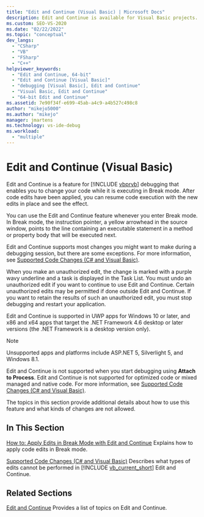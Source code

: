 ```yaml
---
title: "Edit and Continue (Visual Basic) | Microsoft Docs"
description: Edit and Continue is available for Visual Basic projects. Learn what edits are supported, and how to can control whether, and when, your edits are applied.
ms.custom: SEO-VS-2020
ms.date: "02/22/2022"
ms.topic: "conceptual"
dev_langs:
  - "CSharp"
  - "VB"
  - "FSharp"
  - "C++"
helpviewer_keywords:
  - "Edit and Continue, 64-bit"
  - "Edit and Continue [Visual Basic]"
  - "debugging [Visual Basic], Edit and Continue"
  - "Visual Basic, Edit and Continue"
  - "64-bit Edit and Continue"
ms.assetid: 7e90f34f-e699-45ab-a4c9-a4b527c498c8
author: "mikejo5000"
ms.author: "mikejo"
manager: jmartens
ms.technology: vs-ide-debug
ms.workload:
  - "multiple"
---
```

# Edit and Continue (Visual Basic)
Edit and Continue is a feature for [!INCLUDE [vbprvb](../code-quality/includes/vbprvb_md.md)] debugging that enables you to change your code while it is executing in Break mode. After code edits have been applied, you can resume code execution with the new edits in place and see the effect.

 You can use the Edit and Continue feature whenever you enter Break mode. In Break mode, the instruction pointer, a yellow arrowhead in the source window, points to the line containing an executable statement in a method or property body that will be executed next.

 Edit and Continue supports most changes you might want to make during a debugging session, but there are some exceptions. For more information, see [Supported Code Changes (C# and Visual Basic)](../debugger/supported-code-changes-csharp.md).

 When you make an unauthorized edit, the change is marked with a purple wavy underline and a task is displayed in the Task List. You must undo an unauthorized edit if you want to continue to use Edit and Continue. Certain unauthorized edits may be permitted if done outside Edit and Continue. If you want to retain the results of such an unauthorized edit, you must stop debugging and restart your application.

 Edit and Continue is supported in UWP apps for Windows 10 or later, and x86 and x64 apps that target the .NET Framework 4.6 desktop or later versions (the .NET Framework is a desktop version only).

 > [!NOTE]
 > Unsupported apps and platforms include ASP.NET 5, Silverlight 5, and Windows 8.1.

 Edit and Continue is not supported when you start debugging using **Attach to Process**. Edit and Continue is not supported for optimized code or mixed managed and native code. For more information, see [Supported Code Changes (C# and Visual Basic)](../debugger/supported-code-changes-csharp.md).

 The topics in this section provide additional details about how to use this feature and what kinds of changes are not allowed.

## In This Section
 [How to: Apply Edits in Break Mode with Edit and Continue](../debugger/how-to-apply-edits-in-break-mode-with-edit-and-continue.md)
 Explains how to apply code edits in Break mode.

 [Supported Code Changes (C# and Visual Basic)](../debugger/supported-code-changes-csharp.md)
 Describes what types of edits cannot be performed in [!INCLUDE [vb_current_short](../debugger/includes/vb_current_short_md.md)] Edit and Continue.

## Related Sections
 [Edit and Continue](../debugger/edit-and-continue.md)
 Provides a list of topics on Edit and Continue.
